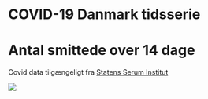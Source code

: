 # COVID-19 Danmark tidsserie

# Antal smittede over 14 dage 

Covid data tilgængeligt fra [Statens Serum Institut](https://www.ssi.dk/sygdomme-beredskab-og-forskning/sygdomsovervaagning/c/covid19-overvaagning/arkiv-med-overvaagningsdata-for-covid19)

![](Maps/DK_Covid-19_prior14days_timeseries.gif)
